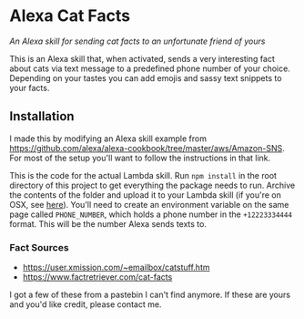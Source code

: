 # Alexa Cat Facts
*An Alexa skill for sending cat facts to an unfortunate friend of yours*

This is an Alexa skill that, when activated, sends a very interesting fact about cats via text message to a predefined phone number of your choice. Depending on your tastes you can add emojis and sassy text snippets to your facts.

## Installation

I made this by modifying an Alexa skill example from https://github.com/alexa/alexa-cookbook/tree/master/aws/Amazon-SNS. For most of the setup you'll want to follow the instructions in that link.

This is the code for the actual Lambda skill. Run `npm install` in the root directory of this project to get everything the package needs to run. Archive the contents of the folder and upload it to your Lambda skill (if you're on OSX, see [here](https://stackoverflow.com/a/34640743)). You'll need to create an environment variable on the same page called `PHONE_NUMBER`, which holds a phone number in the `+12223334444` format. This will be the number Alexa sends texts to.


### Fact Sources
- https://user.xmission.com/~emailbox/catstuff.htm
- https://www.factretriever.com/cat-facts

I got a few of these from a pastebin I can't find anymore. If these are yours and you'd like credit, please contact me.

